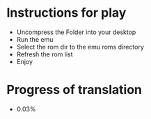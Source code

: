 # Instructions for play

- Uncompress the Folder into your desktop
- Run the emu
- Select the rom dir to the emu roms directory
- Refresh the rom list
- Enjoy

# Progress of translation

- 0.03%